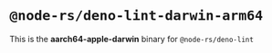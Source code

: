 # `@node-rs/deno-lint-darwin-arm64`

This is the **aarch64-apple-darwin** binary for `@node-rs/deno-lint`

